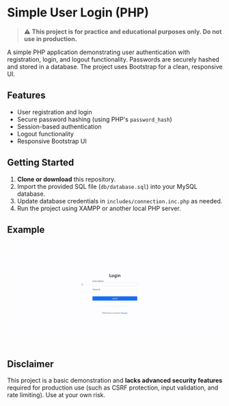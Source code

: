 # Simple User Login (PHP)

> ⚠️ **This project is for practice and educational purposes only. Do not use in production.**

A simple PHP application demonstrating user authentication with registration, login, and logout functionality. Passwords are securely hashed and stored in a database. The project uses Bootstrap for a clean, responsive UI.

## Features

- User registration and login
- Secure password hashing (using PHP's `password_hash`)
- Session-based authentication
- Logout functionality
- Responsive Bootstrap UI

## Getting Started

1. **Clone or download** this repository.
2. Import the provided SQL file (`db/database.sql`) into your MySQL database.
3. Update database credentials in `includes/connection.inc.php` as needed.
4. Run the project using XAMPP or another local PHP server.

## Example
![Example](example.gif)

## Disclaimer

This project is a basic demonstration and **lacks advanced security features** required for production use (such as CSRF protection, input validation, and rate limiting). Use at your own risk.
